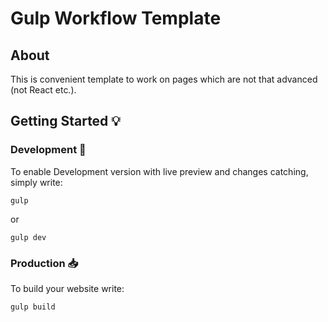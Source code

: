 # Gulp Workflow Template

## About
This is convenient template to work on pages which are not that advanced (not React etc.).

## Getting Started :bulb:

### Development :wrench:

To enable Development version with live preview and changes catching, simply write:

```
gulp
```

or

```
gulp dev
```

### Production :inbox_tray:

To build your website write:

```
gulp build
```
